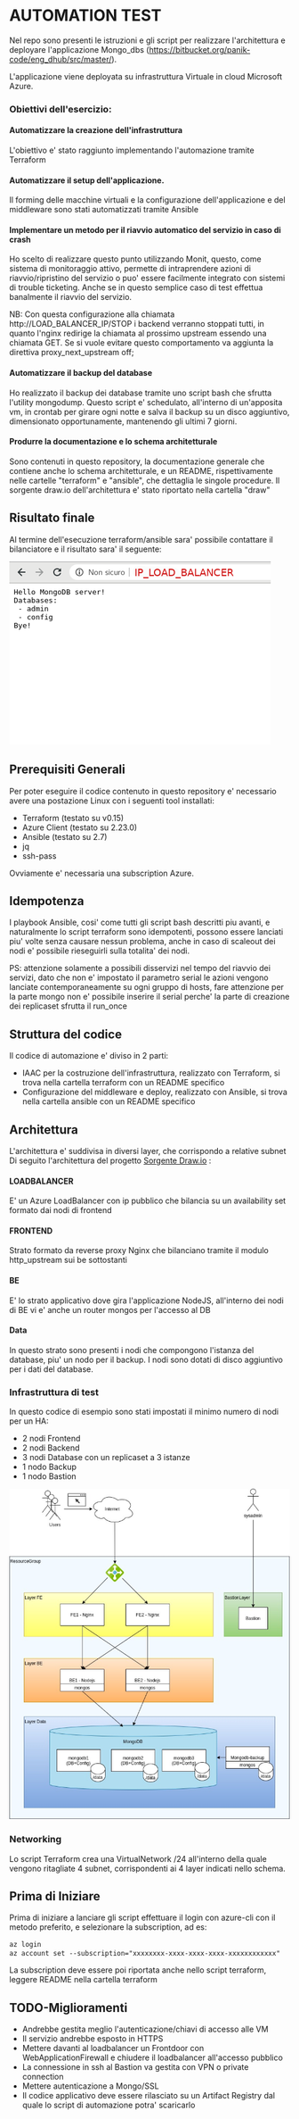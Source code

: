 # AUTOMATION TEST

Nel repo sono presenti le istruzioni e gli script per realizzare l'architettura e deployare l'applicazione Mongo_dbs (https://bitbucket.org/panik-code/eng_dhub/src/master/).

L'applicazione viene deployata su infrastruttura Virtuale in cloud Microsoft Azure.

### Obiettivi dell'esercizio:

#### Automatizzare la creazione dell'infrastruttura
L'obiettivo e' stato raggiunto implementando l'automazione tramite Terraform

#### Automatizzare il setup dell'applicazione.
Il forming delle macchine virtuali e la configurazione dell'applicazione e del middleware sono stati automatizzati tramite Ansible

#### Implementare un metodo per il riavvio automatico del servizio in caso di crash
Ho scelto di realizzare questo punto utilizzando Monit, questo, come sistema di monitoraggio attivo, permette di intraprendere azioni di riavvio/ripristino del servizio o puo' essere facilmente integrato con sistemi di trouble ticketing. Anche se in questo semplice caso di test effettua banalmente il riavvio del servizio.

NB: Con questa configurazione alla chiamata http://LOAD_BALANCER_IP/STOP i backend verranno stoppati tutti, in quanto l'nginx redirige la chiamata al prossimo upstream essendo una chiamata GET. Se si vuole evitare questo comportamento va aggiunta la direttiva proxy_next_upstream off;

#### Automatizzare il backup del database
Ho realizzato il backup dei database tramite uno script bash che sfrutta l'utility mongodump. Questo script e' schedulato, all'interno di un'apposita vm, in crontab per girare ogni notte e salva il backup su un disco aggiuntivo, dimensionato opportunamente, mantenendo gli ultimi 7 giorni.

#### Produrre la documentazione e lo schema architetturale
Sono contenuti in questo repository, la documentazione generale che contiene anche lo schema architetturale, e un README, rispettivamente nelle cartelle "terraform" e "ansible", che dettaglia le singole procedure.
Il sorgente draw.io dell'architettura e' stato riportato nella cartella "draw"


## Risultato finale
Al termine dell'esecuzione terraform/ansible sara' possibile contattare il bilanciatore e il risultato sara' il seguente:

![classic](/images/result.png)

## Prerequisiti Generali
Per poter eseguire il codice contenuto in questo repository e' necessario avere una postazione Linux con i seguenti tool installati:

- Terraform (testato su v0.15)
- Azure Client (testato su 2.23.0)
- Ansible (testato su 2.7)
- jq
- ssh-pass

Ovviamente e' necessaria una subscription Azure.

## Idempotenza

I playbook Ansible, cosi' come tutti gli script bash descritti piu avanti, e naturalmente lo script terraform sono idempotenti, possono essere lanciati piu' volte senza causare nessun problema, anche in caso di scaleout dei nodi e' possibile rieseguirli sulla totalita' dei nodi.

PS: attenzione solamente a possibili disservizi nel tempo del riavvio dei servizi, dato che non e' impostato il parametro serial le azioni vengono lanciate contemporaneamente su ogni gruppo di hosts, fare attenzione per la parte mongo non e' possibile inserire il serial perche' la parte di creazione dei replicaset sfrutta il run_once

## Struttura del codice
Il codice di automazione e' diviso in 2 parti:

- IAAC per la costruzione dell'infrastruttura, realizzato con Terraform, si trova nella cartella terraform con un README specifico
- Configurazione del middleware e deploy, realizzato con Ansible, si trova nella cartella ansible con un README specifico

## Architettura
L'architettura e' suddivisa in diversi layer, che corrispondo a relative subnet
Di seguito l'architettura del progetto [Sorgente Draw.io](/draw/architettura.drawio) :

#### LOADBALANCER
E' un Azure LoadBalancer con ip pubblico che bilancia su un availability set formato dai nodi di frontend

#### FRONTEND
Strato formato da reverse proxy Nginx che bilanciano tramite il modulo http_upstream sui be sottostanti

#### BE
E' lo strato applicativo dove gira l'applicazione NodeJS, all'interno dei nodi di BE vi e' anche un router mongos per l'accesso al DB

#### Data
In questo strato sono presenti i nodi che compongono l'istanza del database, piu' un nodo per il backup. I nodi sono dotati di disco aggiuntivo per i dati del database.

### Infrastruttura di test
In questo codice di esempio sono stati impostati il minimo numero di nodi per un HA:
- 2 nodi Frontend
- 2 nodi Backend
- 3 nodi Database con un replicaset a 3 istanze
- 1 nodo Backup
- 1 nodo Bastion

![classic](/images/architettura.jpg)

### Networking
Lo script Terraform crea una VirtualNetwork /24 all'interno della quale vengono ritagliate 4 subnet, corrispondenti ai 4 layer indicati nello schema.

## Prima di Iniziare
Prima di iniziare a lanciare gli script effettuare il login con azure-cli con il metodo preferito, e selezionare la subscription, ad es:

```
az login
az account set --subscription="xxxxxxxx-xxxx-xxxx-xxxx-xxxxxxxxxxxx"
```
La subscription deve essere poi riportata anche nello script terraform, leggere README nella cartella terraform

## TODO-Miglioramenti
- Andrebbe gestita meglio l'autenticazione/chiavi di accesso alle VM
- Il servizio andrebbe esposto in HTTPS
- Mettere davanti al loadbalancer un Frontdoor con WebApplicationFirewall e chiudere il loadbalancer all'accesso pubblico
- La connessione in ssh al Bastion va gestita con VPN o private connection
- Mettere autenticazione a Mongo/SSL
- Il codice applicativo deve essere rilasciato su un Artifact Registry dal quale lo script di automazione potra' scaricarlo


